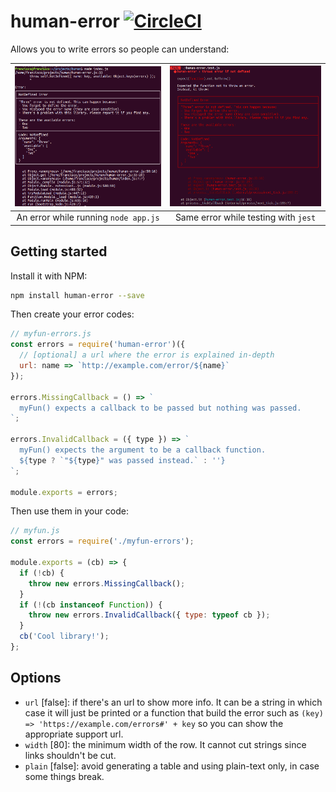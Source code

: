 # human-error [![CircleCI](https://circleci.com/gh/franciscop/human-error.svg?style=shield)](https://circleci.com/gh/franciscop/human-error)

Allows you to write errors so people can understand:

| [![Show an error in the code](img/meta-run.png)](img/meta-run.png)  | [![Show an error in the code](img/meta-jest.png)](img/meta-jest.png)
|:---:|:---:|
| An error while running `node app.js` | Same error while testing with `jest` |



## Getting started

Install it with NPM:

```bash
npm install human-error --save
```

Then create your error codes:

```js
// myfun-errors.js
const errors = require('human-error')({
  // [optional] a url where the error is explained in-depth
  url: name => `http://example.com/error/${name}`
});

errors.MissingCallback = () => `
  myFun() expects a callback to be passed but nothing was passed.
`;

errors.InvalidCallback = ({ type }) => `
  myFun() expects the argument to be a callback function.
  ${type ? `"${type}" was passed instead.` : ''}
`;

module.exports = errors;
```

Then use them in your code:

```js
// myfun.js
const errors = require('./myfun-errors');

module.exports = (cb) => {
  if (!cb) {
    throw new errors.MissingCallback();
  }
  if (!(cb instanceof Function)) {
    throw new errors.InvalidCallback({ type: typeof cb });
  }
  cb('Cool library!');
};
```


## Options

- `url` [false]: if there's an url to show more info. It can be a string in which case it will just be printed or a function that build the error such as `(key) => 'https://example.com/errors#' + key` so you can show the appropriate support url.
- `width` [80]: the minimum width of the row. It cannot cut strings since links shouldn't be cut.
- `plain` [false]: avoid generating a table and using plain-text only, in case some things break.
